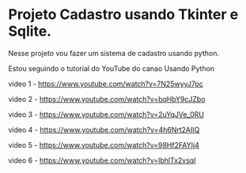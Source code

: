 # Projeto Cadastro usando Tkinter e Sqlite.

Nesse projeto vou fazer um sistema de cadastro usando python.

Estou seguindo o tutorial do YouTube do canao Usando Python

video 1 - https://www.youtube.com/watch?v=7N25wyyJ7pc

video 2 - https://www.youtube.com/watch?v=bqHbY9cJZbo  

video 3 - https://www.youtube.com/watch?v=2uYqJVe_0RU

video 4 - https://www.youtube.com/watch?v=4h6Nrt2AIIQ

video 5 - https://www.youtube.com/watch?v=98Hf2FAYIj4

video 6 - https://www.youtube.com/watch?v=lbhlTx2vsqI
